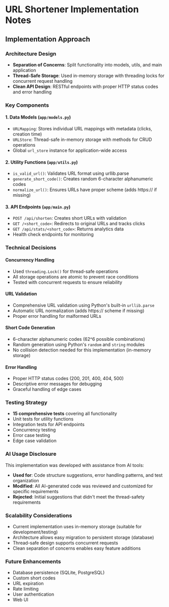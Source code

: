 # URL Shortener Implementation Notes

## Implementation Approach

### Architecture Design
- **Separation of Concerns**: Split functionality into models, utils, and main application
- **Thread-Safe Storage**: Used in-memory storage with threading locks for concurrent request handling
- **Clean API Design**: RESTful endpoints with proper HTTP status codes and error handling

### Key Components

#### 1. Data Models (`app/models.py`)
- `URLMapping`: Stores individual URL mappings with metadata (clicks, creation time)
- `URLStore`: Thread-safe in-memory storage with methods for CRUD operations
- Global `url_store` instance for application-wide access

#### 2. Utility Functions (`app/utils.py`)
- `is_valid_url()`: Validates URL format using urllib.parse
- `generate_short_code()`: Creates random 6-character alphanumeric codes
- `normalize_url()`: Ensures URLs have proper scheme (adds https:// if missing)

#### 3. API Endpoints (`app/main.py`)
- `POST /api/shorten`: Creates short URLs with validation
- `GET /<short_code>`: Redirects to original URLs and tracks clicks
- `GET /api/stats/<short_code>`: Returns analytics data
- Health check endpoints for monitoring

### Technical Decisions

#### Concurrency Handling
- Used `threading.Lock()` for thread-safe operations
- All storage operations are atomic to prevent race conditions
- Tested with concurrent requests to ensure reliability

#### URL Validation
- Comprehensive URL validation using Python's built-in `urllib.parse`
- Automatic URL normalization (adds https:// scheme if missing)
- Proper error handling for malformed URLs

#### Short Code Generation
- 6-character alphanumeric codes (62^6 possible combinations)
- Random generation using Python's `random` and `string` modules
- No collision detection needed for this implementation (in-memory storage)

#### Error Handling
- Proper HTTP status codes (200, 201, 400, 404, 500)
- Descriptive error messages for debugging
- Graceful handling of edge cases

### Testing Strategy
- **15 comprehensive tests** covering all functionality
- Unit tests for utility functions
- Integration tests for API endpoints
- Concurrency testing
- Error case testing
- Edge case validation

### AI Usage Disclosure
This implementation was developed with assistance from AI tools:
- **Used for**: Code structure suggestions, error handling patterns, and test organization
- **Modified**: All AI-generated code was reviewed and customized for specific requirements
- **Rejected**: Initial suggestions that didn't meet the thread-safety requirements

### Scalability Considerations
- Current implementation uses in-memory storage (suitable for development/testing)
- Architecture allows easy migration to persistent storage (database)
- Thread-safe design supports concurrent requests
- Clean separation of concerns enables easy feature additions

### Future Enhancements
- Database persistence (SQLite, PostgreSQL)
- Custom short codes
- URL expiration
- Rate limiting
- User authentication
- Web UI 